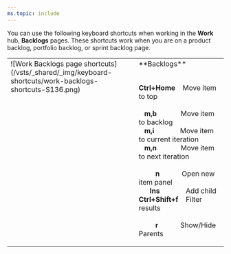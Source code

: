 ```yaml
---
ms.topic: include
---
```



<a id="work-backlog-shortcuts"></a>

You can use the following keyboard shortcuts when working in the **Work** hub, **Backlogs** pages. These shortcuts work when you are on a product backlog, portfolio backlog, or sprint backlog page.    


<table width="70%">
<tbody valign="top">
<tr>
<td>![Work Backlogs page shortcuts](/vsts/_shared/_img/keyboard-shortcuts/work-backlogs-shortcuts-S136.png)</td>
<td>
**Backlogs**<br/><br/>

**Ctrl+Home**&nbsp;&nbsp;&nbsp;&nbsp;Move item to top<br/>
<br/>
&nbsp;&nbsp;&nbsp;**m,b**&nbsp;&nbsp;&nbsp;&nbsp;&nbsp;&nbsp;&nbsp;&nbsp;&nbsp;&nbsp;&nbsp;&nbsp;&nbsp;Move item to backlog<br/>
&nbsp;&nbsp;&nbsp;**m,i**&nbsp;&nbsp;&nbsp;&nbsp;&nbsp;&nbsp;&nbsp;&nbsp;&nbsp;&nbsp;&nbsp;&nbsp;&nbsp;&nbsp;Move item to current iteration<br/>
&nbsp;&nbsp;&nbsp;**m,n**&nbsp;&nbsp;&nbsp;&nbsp;&nbsp;&nbsp;&nbsp;&nbsp;&nbsp;&nbsp;&nbsp;&nbsp;&nbsp;Move item to next iteration<br/>
<br/>
&nbsp;&nbsp;&nbsp;&nbsp;&nbsp;&nbsp;&nbsp;&nbsp;&nbsp;**n**&nbsp;&nbsp;&nbsp;&nbsp;&nbsp;&nbsp;&nbsp;&nbsp;&nbsp;&nbsp;&nbsp;&nbsp;Open new item panel<br/>
&nbsp;&nbsp;&nbsp;&nbsp;&nbsp;&nbsp;**Ins**&nbsp;&nbsp;&nbsp;&nbsp;&nbsp;&nbsp;&nbsp;&nbsp;&nbsp;&nbsp;&nbsp;&nbsp;&nbsp;&nbsp;Add child<br/>
**Ctrl+Shift+f**&nbsp;&nbsp;&nbsp;&nbsp;Filter results<br/>  
&nbsp;&nbsp;&nbsp;&nbsp;&nbsp;&nbsp;&nbsp;&nbsp;&nbsp;**r**&nbsp;&nbsp;&nbsp;&nbsp;&nbsp;&nbsp;&nbsp;&nbsp;&nbsp;&nbsp;&nbsp;&nbsp;Show/Hide Parents  <br/>
</td>
</tr>
</tbody>
</table>


<!--- REMOVED 
&nbsp;&nbsp;&nbsp;&nbsp;&nbsp;&nbsp;**j**&nbsp;&nbsp;&nbsp;&nbsp;&nbsp;&nbsp;&nbsp;&nbsp;&nbsp;&nbsp;&nbsp;Select next item<br/>
&nbsp;&nbsp;&nbsp;&nbsp;&nbsp;&nbsp;**k**&nbsp;&nbsp;&nbsp;&nbsp;&nbsp;&nbsp;&nbsp;&nbsp;&nbsp;&nbsp;&nbsp;&nbsp;Select previous item<br/>
<br/>
**Ctrl+j**&nbsp;&nbsp;&nbsp;&nbsp;&nbsp;&nbsp;&nbsp;&nbsp;&nbsp;&nbsp;&nbsp;Move item up<br/>
**Ctrl+k**&nbsp;&nbsp;&nbsp;&nbsp;&nbsp;&nbsp;&nbsp;&nbsp;&nbsp;&nbsp;&nbsp;Move item down<br/>

-->